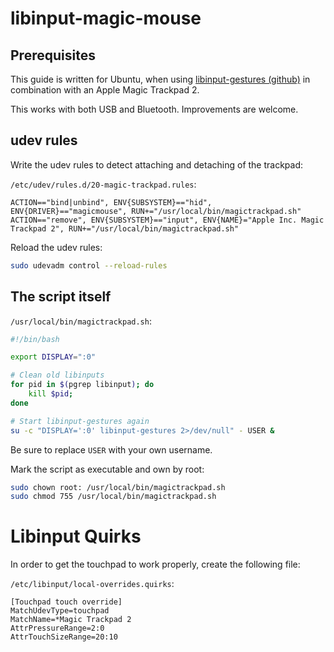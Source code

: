 # libinput-magic-mouse

## Prerequisites
This guide is written for Ubuntu, when using [libinput-gestures (github)](https://github.com/bulletmark/libinput-gestures) in combination with an Apple Magic Trackpad 2.

This works with both USB and Bluetooth. Improvements are welcome.

## udev rules
Write the udev rules to detect attaching and detaching of the trackpad:

`/etc/udev/rules.d/20-magic-trackpad.rules`:

```console
ACTION=="bind|unbind", ENV{SUBSYSTEM}=="hid", ENV{DRIVER}=="magicmouse", RUN+="/usr/local/bin/magictrackpad.sh"
ACTION=="remove", ENV{SUBSYSTEM}=="input", ENV{NAME}="Apple Inc. Magic Trackpad 2", RUN+="/usr/local/bin/magictrackpad.sh"
```

Reload the udev rules:
```bash
sudo udevadm control --reload-rules
```

## The script itself

`/usr/local/bin/magictrackpad.sh`:

```bash
#!/bin/bash

export DISPLAY=":0"

# Clean old libinputs
for pid in $(pgrep libinput); do 
	kill $pid; 
done 

# Start libinput-gestures again
su -c "DISPLAY=':0' libinput-gestures 2>/dev/null" - USER &
```

Be sure to replace `USER` with your own username.

Mark the script as executable and own by root:
```bash
sudo chown root: /usr/local/bin/magictrackpad.sh
sudo chmod 755 /usr/local/bin/magictrackpad.sh
```

# Libinput Quirks

In order to get the touchpad to work properly, create the following file:

`/etc/libinput/local-overrides.quirks`:

```code
[Touchpad touch override]
MatchUdevType=touchpad
MatchName=*Magic Trackpad 2
AttrPressureRange=2:0
AttrTouchSizeRange=20:10
```
